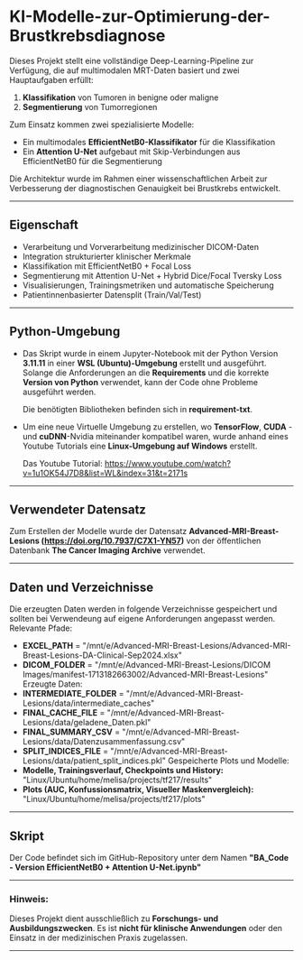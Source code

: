 # KI-Modelle-zur-Optimierung-der-Brustkrebsdiagnose
Dieses Projekt stellt eine vollständige Deep-Learning-Pipeline zur Verfügung, die auf multimodalen MRT-Daten basiert und zwei Hauptaufgaben erfüllt:

1. **Klassifikation** von Tumoren in benigne oder maligne
2. **Segmentierung** von Tumorregionen

Zum Einsatz kommen zwei spezialisierte Modelle:

- Ein multimodales **EfficientNetB0-Klassifikator** für die Klassifikation
- Ein **Attention U-Net** aufgebaut mit Skip-Verbindungen aus EfficientNetB0 für die Segmentierung

Die Architektur wurde im Rahmen einer wissenschaftlichen Arbeit zur Verbesserung der diagnostischen Genauigkeit bei Brustkrebs entwickelt.

---

## Eigenschaft

-  Verarbeitung und Vorverarbeitung medizinischer DICOM-Daten
-  Integration strukturierter klinischer Merkmale
-  Klassifikation mit EfficientNetB0 + Focal Loss
-  Segmentierung mit Attention U-Net + Hybrid Dice/Focal Tversky Loss
-  Visualisierungen, Trainingsmetriken und automatische Speicherung
-  Patientinnenbasierter Datensplit (Train/Val/Test)

---

## Python-Umgebung

- Das Skript wurde in einem Jupyter-Notebook mit der Python Version **3.11.11** in einer **WSL (Ubuntu)-Umgebung** erstellt und ausgeführt.
Solange die Anforderungen an die **Requirements** und die korrekte **Version von Python** verwendet, kann der Code ohne Probleme ausgeführt werden.

  Die benötigten Bibliotheken befinden sich in **requirement-txt**.

- Um eine neue Virtuelle Umgebung zu erstellen, wo **TensorFlow**, **CUDA** - und **cuDNN**-Nvidia miteinander kompatibel waren, wurde anhand eines Youtube Tutorials eine **Linux-Umgebung auf Windows** erstellt.

  Das Youtube Tutorial: https://www.youtube.com/watch?v=1u1OK54J7D8&list=WL&index=31&t=2171s

---

## Verwendeter Datensatz

 Zum Erstellen der Modelle wurde der Datensatz **Advanced-MRI-Breast-Lesions (https://doi.org/10.7937/C7X1-YN57)** von der öffentlichen Datenbank **The Cancer Imaging Archive** verwendet.

---

## Daten und Verzeichnisse

Die erzeugten Daten werden in folgende Verzeichnisse gespeichert und sollten bei Verwendeung auf eigene Anforderungen angepasst werden.
Relevante Pfade:
- **EXCEL_PATH** = "/mnt/e/Advanced-MRI-Breast-Lesions/Advanced-MRI-Breast-Lesions-DA-Clinical-Sep2024.xlsx"
- **DICOM_FOLDER** = "/mnt/e/Advanced-MRI-Breast-Lesions/DICOM Images/manifest-1713182663002/Advanced-MRI-Breast-Lesions"
Erzeugte Daten:
- **INTERMEDIATE_FOLDER** = "/mnt/e/Advanced-MRI-Breast-Lesions/data/intermediate_caches"
- **FINAL_CACHE_FILE** = "/mnt/e/Advanced-MRI-Breast-Lesions/data/geladene_Daten.pkl"
- **FINAL_SUMMARY_CSV** = "/mnt/e/Advanced-MRI-Breast-Lesions/data/Datenzusammenfassung.csv"
- **SPLIT_INDICES_FILE** = "/mnt/e/Advanced-MRI-Breast-Lesions/data/patient_split_indices.pkl"
Gespeicherte Plots und Modelle:
- **Modelle, Trainingsverlauf, Checkpoints und History:** "Linux/Ubuntu/home/melisa/projects/tf217/results"
- **Plots (AUC, Konfussionsmatrix, Visueller Maskenvergleich):** "Linux/Ubuntu/home/melisa/projects/tf217/plots"

---

## Skript

Der Code befindet sich im GitHub-Repository unter dem Namen **"BA_Code - Version EfficientNetB0 + Attention U-Net.ipynb"**

---
### **Hinweis:** 

Dieses Projekt dient ausschließlich zu **Forschungs- und Ausbildungszwecken**. Es ist **nicht für klinische Anwendungen** oder den Einsatz in der medizinischen Praxis zugelassen.

---
